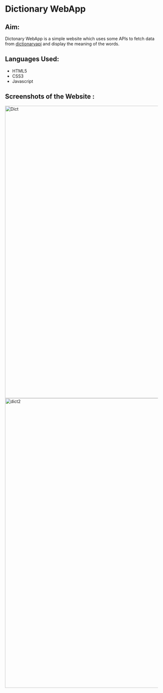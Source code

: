 # Dictionary WebApp
## Aim: 
Dictonary WebApp is a simple website which uses some APIs to fetch data from [dictionaryapi](https://dictionaryapi.com/) and display the meaning of the words.

## Languages Used: 
- HTML5
- CSS3
- Javascript

## Screenshots of the Website :


<img width="960" alt="Dict" src="https://user-images.githubusercontent.com/60184336/122881419-c6279e00-d358-11eb-9d66-f91aa41e1389.PNG">

<img width="951" alt="dict2" src="https://user-images.githubusercontent.com/60184336/122881565-ec4d3e00-d358-11eb-88e3-493cfc5f6108.PNG">



